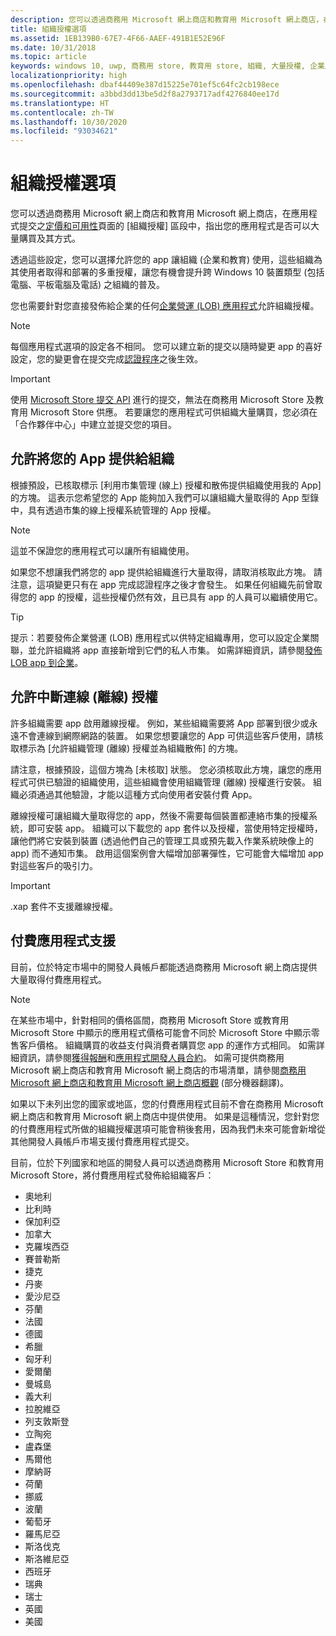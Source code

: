 ```yaml
---
description: 您可以透過商務用 Microsoft 網上商店和教育用 Microsoft 網上商店，在應用程式提交的 [組織授權] 區段中，指出您的應用程式是否可以大量購買及其方式。
title: 組織授權選項
ms.assetid: 1EB139B0-67E7-4F66-AAEF-491B1E52E96F
ms.date: 10/31/2018
ms.topic: article
keywords: windows 10, uwp, 商務用 store, 教育用 store, 組織, 大量授權, 企業版, 教育 store, 商務 store, 大量購買, 大量
localizationpriority: high
ms.openlocfilehash: dbaf44409e387d15225e701ef5c64fc2cb198ece
ms.sourcegitcommit: a3bbd3dd13be5d2f8a2793717adf4276840ee17d
ms.translationtype: HT
ms.contentlocale: zh-TW
ms.lasthandoff: 10/30/2020
ms.locfileid: "93034621"
---
```

# <a name="organizational-licensing-options"></a>組織授權選項


您可以透過商務用 Microsoft 網上商店和教育用 Microsoft 網上商店，在應用程式提交之[定價和可用性](set-app-pricing-and-availability.md#organizational-licensing)頁面的 [組織授權] 區段中，指出您的應用程式是否可以大量購買及其方式。

透過這些設定，您可以選擇允許您的 app 讓組織 (企業和教育) 使用，這些組織為其使用者取得和部署的多重授權，讓您有機會提升跨 Windows 10 裝置類型 (包括電腦、平板電腦及電話) 之組織的普及。

您也需要針對您直接發佈給企業的任何[企業營運 (LOB) 應用程式](distribute-lob-apps-to-enterprises.md)允許組織授權。

> [!NOTE]
> 每個應用程式選項的設定各不相同。 您可以建立新的提交以隨時變更 app 的喜好設定，您的變更會在提交完成[認證程序](the-app-certification-process.md)之後生效。

> [!IMPORTANT]
> 使用 [Microsoft Store 提交 API](../monetize/create-and-manage-submissions-using-windows-store-services.md) 進行的提交，無法在商務用 Microsoft Store 及教育用 Microsoft Store 供應。 若要讓您的應用程式可供組織大量購買，您必須在「合作夥伴中心」中建立並提交您的項目。


## <a name="allowing-your-app-to-be-offered-to-organizations"></a>允許將您的 App 提供給組織

根據預設，已核取標示 [利用市集管理 (線上) 授權和散佈提供組織使用我的 App]  的方塊。 這表示您希望您的 App 能夠加入我們可以讓組織大量取得的 App 型錄中，具有透過市集的線上授權系統管理的 App 授權。

> [!NOTE]
> 這並不保證您的應用程式可以讓所有組織使用。

如果您不想讓我們將您的 app 提供給組織進行大量取得，請取消核取此方塊。 請注意，這項變更只有在 app 完成認證程序之後才會發生。 如果任何組織先前曾取得您的 app 的授權，這些授權仍然有效，且已具有 app 的人員可以繼續使用它。

> [!TIP]
> 提示：若要發佈企業營運 (LOB) 應用程式以供特定組織專用，您可以設定企業關聯，並允許組織將 app 直接新增到它們的私人市集。 如需詳細資訊，請參閱[發佈 LOB app 到企業](distribute-lob-apps-to-enterprises.md)。


## <a name="allowing-disconnected-offline-licensing"></a>允許中斷連線 (離線) 授權

許多組織需要 app 啟用離線授權。 例如，某些組織需要將 App 部署到很少或永遠不會連線到網際網路的裝置。 如果您想要讓您的 App 可供這些客戶使用，請核取標示為 [允許組織管理 (離線) 授權並為組織散佈]  的方塊。

請注意，根據預設，這個方塊為 [未核取]  狀態。 您必須核取此方塊，讓您的應用程式可供已驗證的組織使用，這些組織會使用組織管理 (離線) 授權進行安裝。 組織必須通過其他驗證，才能以這種方式向使用者安裝付費 App。

離線授權可讓組織大量取得您的 app，然後不需要每個裝置都連絡市集的授權系統，即可安裝 app。 組織可以下載您的 app 套件以及授權，當使用特定授權時，讓他們將它安裝到裝置 (透過他們自己的管理工具或預先載入作業系統映像上的 app) 而不通知市集。 啟用這個案例會大幅增加部署彈性，它可能會大幅增加 app 對這些客戶的吸引力。

> [!IMPORTANT]
> .xap 套件不支援離線授權。

 
## <a name="paid-app-support"></a>付費應用程式支援

目前，位於特定市場中的開發人員帳戶都能透過商務用 Microsoft 網上商店提供大量取得付費應用程式。 

> [!NOTE]
> 在某些市場中，針對相同的價格區間，商務用 Microsoft Store 或教育用 Microsoft Store 中顯示的應用程式價格可能會不同於 Microsoft Store 中顯示零售客戶價格。 組織購買的收益支付與消費者購買您 app 的運作方式相同。 如需詳細資訊，請參閱[獲得報酬](getting-paid-apps.md)和[應用程式開發人員合約](/legal/windows/agreements/app-developer-agreement)。 如需可提供商務用 Microsoft 網上商店和教育用 Microsoft 網上商店的市場清單，請參閱[商務用 Microsoft 網上商店和教育用 Microsoft 網上商店概觀](/windows/manage/windows-store-for-business-overview#supported-markets) \(部分機器翻譯\)。

如果以下未列出您的國家或地區，您的付費應用程式目前不會在商務用 Microsoft 網上商店和教育用 Microsoft 網上商店中提供使用。 如果是這種情況，您針對您的付費應用程式所做的組織授權選項可能會稍後套用，因為我們未來可能會新增從其他開發人員帳戶市場支援付費應用程式提交。

目前，位於下列國家和地區的開發人員可以透過商務用 Microsoft Store 和教育用 Microsoft Store，將付費應用程式發佈給組織客戶：

- 奧地利
- 比利時
- 保加利亞
- 加拿大
- 克羅埃西亞
- 賽普勒斯
- 捷克
- 丹麥
- 愛沙尼亞
- 芬蘭
- 法國
- 德國
- 希臘
- 匈牙利
- 愛爾蘭
- 曼城島
- 義大利
- 拉脫維亞
- 列支敦斯登
- 立陶宛
- 盧森堡
- 馬爾他
- 摩納哥
- 荷蘭
- 挪威
- 波蘭
- 葡萄牙
- 羅馬尼亞
- 斯洛伐克
- 斯洛維尼亞
- 西班牙
- 瑞典
- 瑞士
- 英國
- 美國
